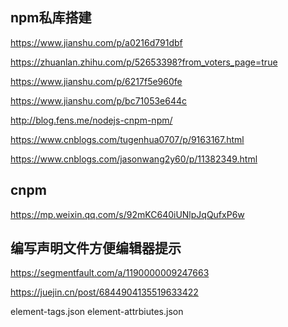 ## npm私库搭建

https://www.jianshu.com/p/a0216d791dbf

https://zhuanlan.zhihu.com/p/52653398?from_voters_page=true

https://www.jianshu.com/p/6217f5e960fe

https://www.jianshu.com/p/bc71053e644c

http://blog.fens.me/nodejs-cnpm-npm/

https://www.cnblogs.com/tugenhua0707/p/9163167.html

https://www.cnblogs.com/jasonwang2y60/p/11382349.html

## cnpm
https://mp.weixin.qq.com/s/92mKC640iUNlpJqQufxP6w

## 编写声明文件方便编辑器提示
https://segmentfault.com/a/1190000009247663

https://juejin.cn/post/6844904135519633422

element-tags.json
element-attrbiutes.json
